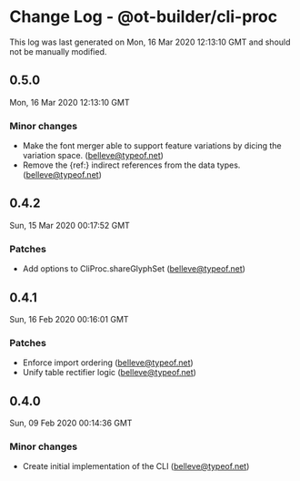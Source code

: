 # Change Log - @ot-builder/cli-proc

This log was last generated on Mon, 16 Mar 2020 12:13:10 GMT and should not be manually modified.

## 0.5.0
Mon, 16 Mar 2020 12:13:10 GMT

### Minor changes

- Make the font merger able to support feature variations by dicing the variation space. (belleve@typeof.net)
- Remove the {ref:} indirect references from the data types. (belleve@typeof.net)
## 0.4.2
Sun, 15 Mar 2020 00:17:52 GMT

### Patches

- Add options to CliProc.shareGlyphSet (belleve@typeof.net)
## 0.4.1
Sun, 16 Feb 2020 00:16:01 GMT

### Patches

- Enforce import ordering (belleve@typeof.net)
- Unify table rectifier logic (belleve@typeof.net)
## 0.4.0
Sun, 09 Feb 2020 00:14:36 GMT

### Minor changes

- Create initial implementation of the CLI (belleve@typeof.net)